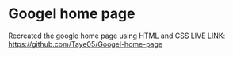 # Googel home page
 Recreated the google home page using HTML and CSS
LIVE LINK: https://github.com/Taye05/Googel-home-page
